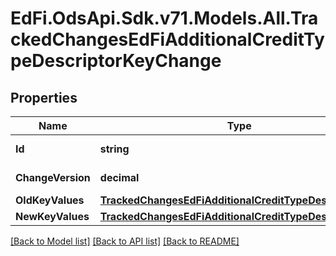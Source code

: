 # EdFi.OdsApi.Sdk.v71.Models.All.TrackedChangesEdFiAdditionalCreditTypeDescriptorKeyChange

## Properties

Name | Type | Description | Notes
------------ | ------------- | ------------- | -------------
**Id** | **string** | Resource identifier | [optional] 
**ChangeVersion** | **decimal** | Change version | [optional] 
**OldKeyValues** | [**TrackedChangesEdFiAdditionalCreditTypeDescriptorKey**](TrackedChangesEdFiAdditionalCreditTypeDescriptorKey.md) |  | [optional] 
**NewKeyValues** | [**TrackedChangesEdFiAdditionalCreditTypeDescriptorKey**](TrackedChangesEdFiAdditionalCreditTypeDescriptorKey.md) |  | [optional] 

[[Back to Model list]](../../README.md#documentation-for-models) [[Back to API list]](../../README.md#documentation-for-api-endpoints) [[Back to README]](../../README.md)

